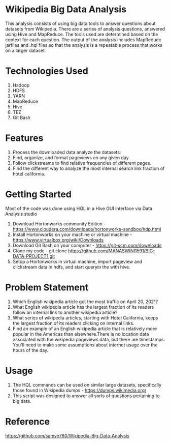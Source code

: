 # Wikipedia Big Data Analysis
This analysis consists of using big data tools to answer questions about datasets from Wikipedia. There are a series of analysis questions, answered using Hive and MapReduce. The tools used are determined based on the context for each question. The output of the analysis includes MapReduce jarfiles and .hql files so that the analysis is a repeatable process that works on a larger dataset.

# Technologies Used
1. Hadoop
2. HDFS
3. YARN
4. MapReduce
5. Hive
6. TEZ
7. Git Bash
# Features
1. Process the downloaded data analyze the datasets.
2. Find, organize, and format pageviews on any given day.
3. Follow clickstreams to find relative frequencies of different pages.
4. Find the different way to analyze the most internal search link fraction of hotel california.
# Getting Started
Most of the code was done using HQL in a Hive GUI interface via Data Analysis studio

1. Download Hortonworks community Edition -https://www.cloudera.com/downloads/hortonworks-sandbox/hdp.html
2. Install Hortonworks on your machine or virtual machine - https://www.virtualbox.org/wiki/Downloads
3. Download Git Bash on your computer - https://git-scm.com/downloads
4. Clone my code - git clone https://github.com/MANASWINI1591/BIG-DATA-PROJECT1.git
5. Setup a Hortonworks in virtual machine, import pageview and clickstream data in hdfs, and start queryin the with hive.
# Problem Statement
1. Which English wikipedia article got the most traffic on April 20, 2021?
2. What English wikipedia article has the largest fraction of its readers follow an internal link to another wikipedia article?
3. What series of wikipedia articles, starting with Hotel California, keeps the largest fraction of its readers clicking on internal links.
4. Find an example of an English wikipedia article that is relatively more popular in the Americas than elsewhere.There is no location data associated with the wikipedia pageviews data, but there are timestamps. You'll need to make some assumptions about internet usage over the hours of the day.
# Usage
1. The HQL commands can be used on similar large datasets, specifically those found in Wikipedia dumps - https://dumps.wikimedia.org/
2. This script was designed to answer all sorts of questions pertaining to big data.
# Reference
https://github.com/samye760/Wikipedia-Big-Data-Analysis

